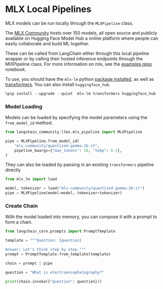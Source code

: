 # MLX Local Pipelines

MLX models can be run locally through the `MLXPipeline` class.

The [MLX Community](https://huggingface.co/mlx-community) hosts over 150 models, all open source and publicly available on Hugging Face Model Hub a online platform where people can easily collaborate and build ML together.

These can be called from LangChain either through this local pipeline wrapper or by calling their hosted inference endpoints through the MlXPipeline class. For more information on mlx, see the [examples repo](https://github.com/ml-explore/mlx-examples/tree/main/llms) notebook.

To use, you should have the ``mlx-lm`` python [package installed](https://pypi.org/project/mlx-lm/), as well as [transformers](https://pypi.org/project/transformers/). You can also install `huggingface_hub`.


```python
%pip install --upgrade --quiet  mlx-lm transformers huggingface_hub
```

### Model Loading

Models can be loaded by specifying the model parameters using the `from_model_id` method.


```python
from langchain_community.llms.mlx_pipeline import MLXPipeline

pipe = MLXPipeline.from_model_id(
    "mlx-community/quantized-gemma-2b-it",
    pipeline_kwargs={"max_tokens": 10, "temp": 0.1},
)
```

They can also be loaded by passing in an existing `transformers` pipeline directly


```python
from mlx_lm import load

model, tokenizer = load("mlx-community/quantized-gemma-2b-it")
pipe = MLXPipeline(model=model, tokenizer=tokenizer)
```

### Create Chain

With the model loaded into memory, you can compose it with a prompt to
form a chain.


```python
from langchain_core.prompts import PromptTemplate

template = """Question: {question}

Answer: Let's think step by step."""
prompt = PromptTemplate.from_template(template)

chain = prompt | pipe

question = "What is electroencephalography?"

print(chain.invoke({"question": question}))
```
